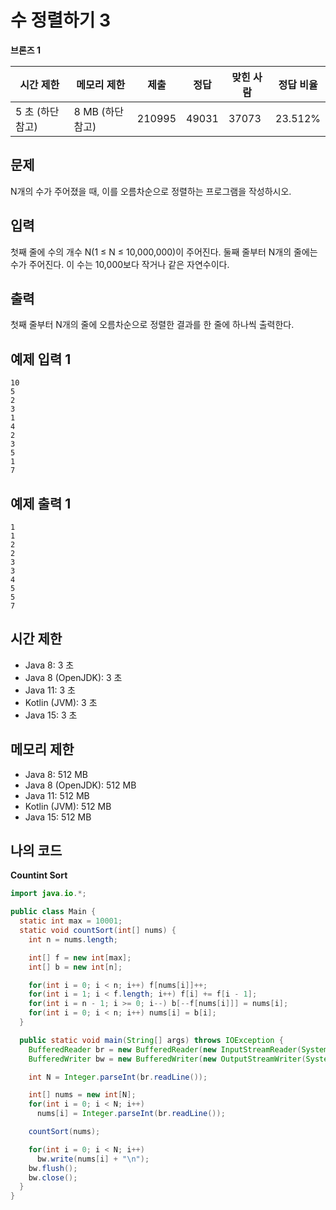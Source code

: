 # 수 정렬하기 3

**브론즈 1**

|시간 제한	|메모리 제한|	제출|	정답	|맞힌 사람|	정답 비율|
|---|---|---|---|---|---|
|5 초 (하단 참고)	|8 MB (하단 참고)|	210995|	49031|	37073	|23.512%|

## 문제 

N개의 수가 주어졌을 때, 이를 오름차순으로 정렬하는 프로그램을 작성하시오.

## 입력

첫째 줄에 수의 개수 N(1 ≤ N ≤ 10,000,000)이 주어진다. 둘째 줄부터 N개의 줄에는 수가 주어진다. 이 수는 10,000보다 작거나 같은 자연수이다.

## 출력

첫째 줄부터 N개의 줄에 오름차순으로 정렬한 결과를 한 줄에 하나씩 출력한다.

## 예제 입력 1

```
10
5
2
3
1
4
2
3
5
1
7
```

## 예제 출력 1

```
1
1
2
2
3
3
4
5
5
7
```

## 시간 제한 

- Java 8: 3 초
- Java 8 (OpenJDK): 3 초
- Java 11: 3 초
- Kotlin (JVM): 3 초
- Java 15: 3 초

## 메모리 제한 
- Java 8: 512 MB
- Java 8 (OpenJDK): 512 MB
- Java 11: 512 MB
- Kotlin (JVM): 512 MB
- Java 15: 512 MB

## 나의 코드

**Countint Sort**

```java
import java.io.*;

public class Main {
  static int max = 10001;
  static void countSort(int[] nums) {
    int n = nums.length;

    int[] f = new int[max];
    int[] b = new int[n];

    for(int i = 0; i < n; i++) f[nums[i]]++;
    for(int i = 1; i < f.length; i++) f[i] += f[i - 1];
    for(int i = n - 1; i >= 0; i--) b[--f[nums[i]]] = nums[i];
    for(int i = 0; i < n; i++) nums[i] = b[i];
  }

  public static void main(String[] args) throws IOException {
    BufferedReader br = new BufferedReader(new InputStreamReader(System.in));
    BufferedWriter bw = new BufferedWriter(new OutputStreamWriter(System.out));

    int N = Integer.parseInt(br.readLine());

    int[] nums = new int[N];
    for(int i = 0; i < N; i++)
      nums[i] = Integer.parseInt(br.readLine());

    countSort(nums);

    for(int i = 0; i < N; i++)
      bw.write(nums[i] + "\n");
    bw.flush();
    bw.close();
  }
}
```